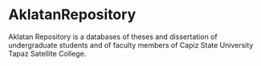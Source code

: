 # AklatanRepository
Aklatan Repository is a databases of theses and dissertation of undergraduate students and of faculty members of Capiz State University Tapaz Satellite College.  
